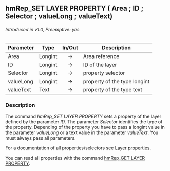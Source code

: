 ## hmRep_SET LAYER PROPERTY ( Area ; ID ; Selector ; valueLong ; valueText)
###### Introduced in v1.0, Preemptive: yes

|Parameter|Type|In/Out|Description
|---|---|:---:|---
|Area|Longint|→|Area reference
|ID|Longint|→|ID of the layer
|Selector|Longint|→|property selector
|valueLong|Longint|→|property of the type longint
|valueText|Text|→|property of the type text

### Description
The command *hmRep_SET LAYER PROPERTY* sets a property of the layer defined by the parameter *ID*. The parameter *Selector* identifies the type of the property. Depending of the property you have to pass a longint value in the parameter *valueLong* or a text value in the parameter *valueText*. You must always pass all parameters.

For a documentation of all properties/selectors see  [Layer properties](../Appendix/LayerProperties.md).

You can read all properties with the command [hmRep_GET LAYER PROPERTY](hmRep_GetLayerProperty.md).
